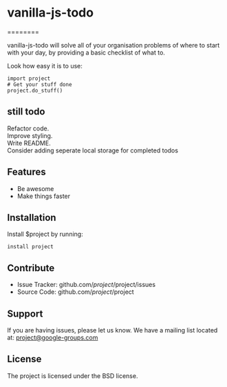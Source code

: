 # vanilla-js-todo
========

vanilla-js-todo will solve all of your organisation problems of where to start with your day,
by providing a basic checklist of what to.

Look how easy it is to use:

    import project
    # Get your stuff done
    project.do_stuff()

## still todo
Refactor code.<br>
Improve styling.<br>
Write README.<br>
Consider adding seperate local storage for completed todos

Features
--------

- Be awesome
- Make things faster

Installation
------------

Install $project by running:

    install project

Contribute
----------

- Issue Tracker: github.com/$project/$project/issues
- Source Code: github.com/$project/$project

Support
-------

If you are having issues, please let us know.
We have a mailing list located at: project@google-groups.com

License
-------

The project is licensed under the BSD license.
